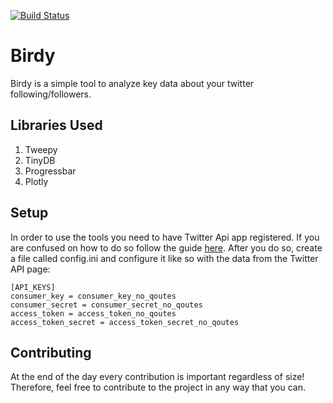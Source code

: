 [![Build Status](https://travis-ci.com/gregyjames/Birdy.svg?token=TAMu6qDfByKbi2gkRs9d&branch=master)](https://travis-ci.com/gregyjames/Birdy)

# Birdy
Birdy is a simple tool to analyze key data about your twitter following/followers.

## Libraries Used
1. Tweepy
2. TinyDB
3. Progressbar
4. Plotly

## Setup
In order to use the tools you need to have Twitter Api app registered. If you are confused on how to do so follow the guide [here](https://iag.me/socialmedia/how-to-create-a-twitter-app-in-8-easy-steps/). After you do so, create a file called config.ini and configure it like so with the data from the Twitter API page:

```
[API_KEYS]
consumer_key = consumer_key_no_qoutes
consumer_secret = consumer_secret_no_qoutes
access_token = access_token_no_qoutes
access_token_secret = access_token_secret_no_qoutes
```

## Contributing
At the end of the day every contribution is important regardless of size! Therefore, feel free to contribute to the project in any way that you can.
